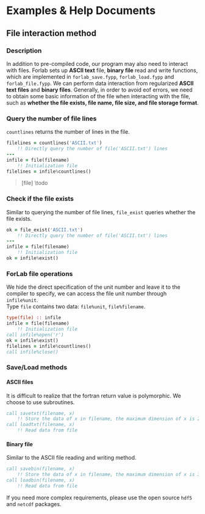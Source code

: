 # Examples & Help Documents
## File interaction method
### Description
In addition to pre-compiled code, our program may also need to interact with files.
Forlab sets up **ASCII text** file, **binary file** read and write functions, which are implemented in `forlab_save.fypp`, `forlab_load.fypp` and `forlab_file.fypp`.
We can perform data interaction from regularized **ASCII text files** and **binary files**. 
Generally, in order to avoid eof errors, we need to obtain some basic information 
of the file when interacting with the file, such as **whether the file exists, file name, file size, and file storage format**.
### Query the number of file lines
`countlines` returns the number of lines in the file.
```fortran
filelines = countlines('ASCII.txt')
    !! Directly query the number of file('ASCII.txt') lines
---
infile = file(filename)
    !! Initialization file
filelines = infile%countlines()
```
> [file] \todo
### Check if the file exists
Similar to querying the number of file lines, `file_exist` queries whether the file exists.
```fortran
ok = file_exist('ASCII.txt')
    !! Directly query the number of file('ASCII.txt') lines
---
infile = file(filename)
    !! Initialization file
ok = infile%exist()
```
### ForLab file operations
We hide the direct specification of the unit number and leave it to the compiler to specify, we can access the file unit number through `infile%unit`.  
Type `file` contains two data: `file%unit`, `file%filename`.
```fortran
type(file) :: infile
infile = file(filename)
    !! Initialization file
call infile%open('r')
ok = infile%exist()
filelines = infile%countlines()
call infile%close()
```
### Save/Load methods
#### ASCII files
It is difficult to realize that the fortran return value is polymorphic. 
We choose to use subroutines.
```fortran
call savetxt(filename, x)
    !! Store the data of x in filename, the maximum dimension of x is 2 dimensions
call loadtxt(filename, x)
    !! Read data from file
```
#### Binary file
Similar to the ASCII file reading and writing method.
```fortran
call savebin(filename, x)
    !! Store the data of x in filename, the maximum dimension of x is 3 dimensions
call loadbin(filename, x)
    !! Read data from file
```
If you need more complex requirements, please use the open source `hdf5` and `netcdf` packages.